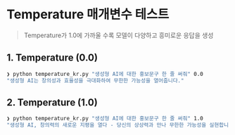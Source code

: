 # Temperature 매개변수 테스트

> Temperature가 1.0에 가까울 수록 모델이 다양하고 흥미로운 응답을 생성

## 1. Temperature (0.0)

```zsh
❯ python temperature_kr.py "생성형 AI에 대한 홍보문구 한 줄 써줘" 0.0  
"생성형 AI는 창의성과 효율성을 극대화하여 무한한 가능성을 열어줍니다."
```

## 2. Temperature (1.0)

```zsh
❯ python temperature_kr.py "생성형 AI에 대한 홍보문구 한 줄 써줘" 1.0  
"생성형 AI, 창의력의 새로운 지평을 열다 - 당신의 상상력과 만나 무한한 가능성을 실현합니다."
```
